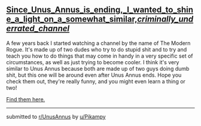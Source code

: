 ## [Since_Unus_Annus_is_ending,_I_wanted_to_shine_a_light_on_a_somewhat_similar,_criminally_underrated_channel_](https://www.reddit.com/r/UnusAnnus/comments/jrwaas/since_unus_annus_is_ending_i_wanted_to_shine_a/)
A few years back I started watching a channel by the name of The Modern Rogue. It's made up of two dudes who try to do stupid shit and to try and teach you how to do things that may come in handy in a very specific set of circumstances, as well as just trying to become cooler. I think it's very similar to Unus Annus because both are made up of two guys doing dumb shit, but this one will be around even after Unus Annus ends. Hope you check them out, they're really funny, and you might even learn a thing or two!

[Find them here.](https://www.youtube.com/channel/UC42VsoDtra5hMiXZSsD6eGg)

---

submitted to [r/UnusAnnus](https://www.reddit.com/r/UnusAnnus) by [u/Pikampy](https://www.reddit.com/user/Pikampy)
